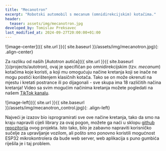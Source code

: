 ```yaml
---
title: "Mecanotron"
excerpt: "Robotski automobil s mecanum (omnidirekcijskim) kotačima."
header:
  teaser: assets/img/mecanotron.jpg
developed_by: Tomislav Preksavec
last_modified_at: 2024-09-27T20:00:00+01:00
---
```


![image-center]({{ site.url }}{{ site.baseurl }}/assets/img/mecanotron.jpg){: .align-center}

Za razliku od naših [Autotron autića]({{ site.url }}{{ site.baseurl }}/projects/autotron), ovaj je specifičan po omnidirekcijskim (tzv. *mecanum*) kotačima koje koristi, a koji mu omogućuju načine kretanja koji se inače ne mogu postići korištenjem klasičnih kotača. Tako se on može okrenuti na mjestu i kretati postrance ili po dijagonali - sve skupa ima 18 različitih načina kretanja! Video sa svim mogućim načinima kretanja možete pogledati na našem
[TikTok kanalu](https://www.tiktok.com/@mikrotron/video/7193331245403671813?is_from_webapp=1&sender_device=pc&web_id=7467939093768226326).

![image-left]({{ site.url }}{{ site.baseurl }}/assets/img/mecanotron_control.jpg){: .align-left}

Najveći je izazov bio isprogramirati sve ove načine kretanja, tako da smo na kraju napravili cijeli library za ovaj pogon, možete ga naći u sklopu [github repozitorija](https://github.com/mikrotron-zg/mecanotron) ovog projekta. Isto tako, bilo je zabavno napraviti korisničko sučelje za upravljanje vozilom, ali pošto smo ponovno koristili mogućnost ESP32 mikrokontrolera da bude web server, web aplikacija s puno gumbića riješila je i taj problem.